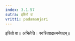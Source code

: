 ```yaml
---
index: 3.1.57
sutra: इरितो वा
vritti: padamanjari
---
```


 इरितो वा॥ अभितेति। स्वरित्वादात्मनेपदम्॥